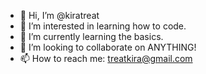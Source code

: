 - 👋 Hi, I’m @kiratreat
- 👀 I’m interested in learning how to code.
- 🌱 I’m currently learning the basics.
- 💞️ I’m looking to collaborate on ANYTHING!
- 📫 How to reach me: treatkira@gmail.com

<!---
kiratreat/kiratreat is a ✨ special ✨ repository because its `README.md` (this file) appears on your GitHub profile.
You can click the Preview link to take a look at your changes.
--->
